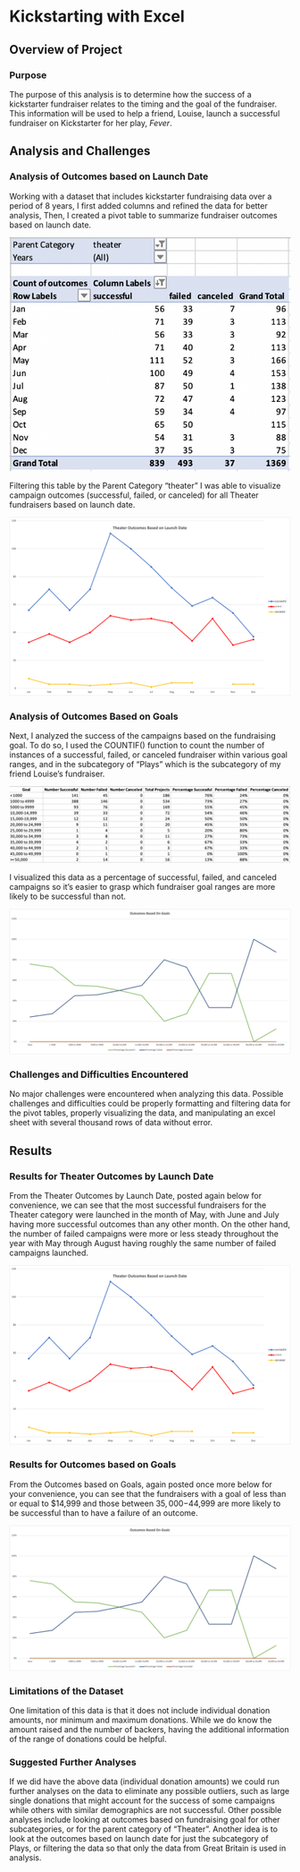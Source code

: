 # Kickstarting with Excel

## Overview of Project

### Purpose

The purpose of this analysis is to determine how the success of a kickstarter fundraiser relates to the timing and the goal of the fundraiser. This information will be used to help a friend, Louise, launch a successful fundraiser on Kickstarter for her play, *Fever*.

## Analysis and Challenges

### Analysis of Outcomes based on Launch Date

Working with a dataset that includes kickstarter fundraising data over a period of 8 years, I first added columns and refined the data for better analysis, Then, I created a pivot table to summarize fundraiser outcomes based on launch date. 

![Pivot Table Outcomes Based On Launch Date](Pivot_Table_Outcomes_Based_on_Launch_Date.png)

Filtering this table by the Parent Category “theater” I was able to visualize campaign outcomes (successful, failed, or canceled) for all Theater fundraisers based on launch date. 

![Outcomes Based on Launch Date](Theater_Outcomes_vs_Launch.png)

### Analysis of Outcomes Based on Goals

Next, I analyzed the success of the campaigns based on the fundraising goal. To do so, I used the COUNTIF() function to count the number of instances of a successful, failed, or canceled fundraiser within various goal ranges, and in the subcategory of “Plays” which is the subcategory of my friend Louise’s fundraiser.

![Table of Outcomes Based On Goal](Table_Outcomes_Based_On_Goal.png)

I visualized this data as a percentage of successful, failed, and canceled campaigns so it’s easier to grasp which fundraiser goal ranges are more likely to be successful than not. 

![Outcomes Based On Goals](Outcomes_vs_Goals.png)

### Challenges and Difficulties Encountered

No major challenges were encountered when analyzing this data. Possible challenges and difficulties could be properly formatting and filtering data for the pivot tables, properly visualizing the data, and manipulating an excel sheet with several thousand rows of data without error.

## Results

### Results for Theater Outcomes by Launch Date

From the Theater Outcomes by Launch Date, posted again below for convenience, we can see that the most successful fundraisers for the Theater category were launched in the month of May, with June and July having more successful outcomes than any other month. On the other hand, the number of failed campaigns were more or less steady throughout the year with May through August having roughly the same number of failed campaigns launched. 

![Outcomes Based on Launch Date](Theater_Outcomes_vs_Launch.png)

### Results for Outcomes based on Goals

From the Outcomes based on Goals, again posted once more below for your convenience, you can see that the fundraisers with a goal of less than or equal to $14,999 and those between $35,000-$44,999 are more likely to be successful than to have a failure of an outcome.

![Outcomes Based On Goals](Outcomes_vs_Goals.png)

### Limitations of the Dataset

One limitation of this data is that it does not include individual donation amounts, nor minimum and maximum donations. While we do know the amount raised and the number of backers, having the additional information of the range of donations could be helpful.

### Suggested Further Analyses

If we did have the above data (individual donation amounts) we could run further analyses on the data to eliminate any possible outliers, such as large  single donations that might account for the success of some campaigns while others with similar demographics are not successful. Other possible analyses include looking at outcomes based on fundraising goal for other subcategories, or for the parent category of “Theater”. Another idea is to look at the outcomes based on launch date for just the subcategory of Plays, or filtering the data so that only the data from Great Britain is used in analysis.

